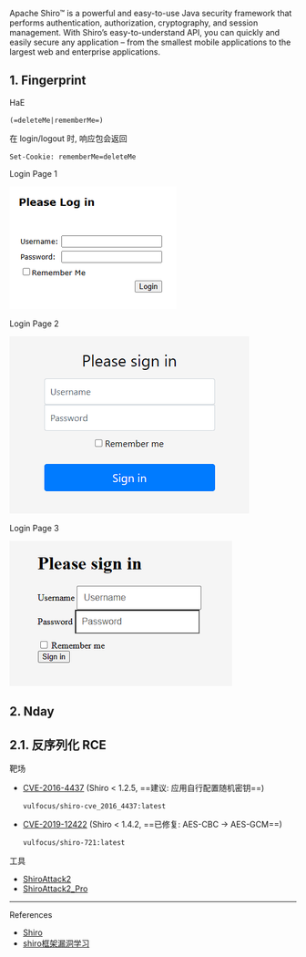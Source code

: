 Apache Shiro™ is a powerful and easy-to-use Java security framework that performs authentication, authorization, cryptography, and session management. With Shiro’s easy-to-understand API, you can quickly and easily secure any application – from the smallest mobile applications to the largest web and enterprise applications.

## 1. Fingerprint

HaE

```
(=deleteMe|rememberMe=)
```

在 login/logout 时, 响应包会返回

```
Set-Cookie: rememberMe=deleteMe
```

Login Page 1

![Login Page 1](./../../../../images/Shiro/Login%20Page%201.png)

Login Page 2

![Login Page 2](./../../../../images/Shiro/Login%20Page%202.png)

Login Page 3

![Login Page 3](./../../../../images/Shiro/Login%20Page%203.png)

## 2. Nday

## 2.1. 反序列化 RCE

靶场

- [CVE-2016-4437](https://hackerone.com/hacktivity/cve_discovery?id=CVE-2016-4437) (Shiro < 1.2.5, ==建议: 应用自行配置随机密钥==)

  ```
  vulfocus/shiro-cve_2016_4437:latest
  ```

- [CVE-2019-12422](https://hackerone.com/hacktivity/cve_discovery?id=CVE-2019-12422) (Shiro < 1.4.2, ==已修复: AES-CBC -> AES-GCM==)

  ```
  vulfocus/shiro-721:latest
  ```

工具

- [ShiroAttack2](https://github.com/SummerSec/ShiroAttack2)
- [ShiroAttack2_Pro](https://github.com/Chave0v0/ShiroAttack2_Pro)

---

References

- [Shiro](https://shiro.apache.org/)
- [shiro框架漏洞学习](https://www.bilibili.com/video/BV1pRurzFE5W/?spm_id_from=333.1387.favlist.content.click&vd_source=2dcc7806c9580af60063ca1edb63852d)

